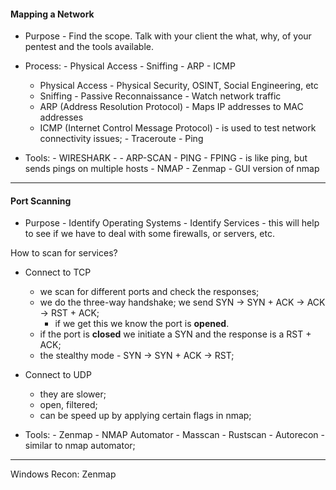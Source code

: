 
#### Mapping a Network

- Purpose - Find the scope. Talk with your client the what, why, of your pentest and the tools available.

- Process: - Physical Access
				- Sniffing
				- ARP
				- ICMP
	- Physical Access - Physical Security, OSINT, Social Engineering, etc
	- Sniffing  - Passive Reconnaissance
						- Watch network traffic
	- ARP (Address Resolution Protocol) - Maps IP addresses to MAC addresses
	- ICMP (Internet Control Message Protocol) - is used to test network connectivity issues;
										- Traceroute
										- Ping

- Tools:  - WIRESHARK - 
			 - ARP-SCAN
			 - PING
			 - FPING - is like ping, but sends pings on multiple hosts
			 - NMAP
			 - Zenmap - GUI version of nmap

---
#### Port Scanning

- Purpose - Identify Operating Systems
				 - Identify Services
						- this will help to see if we have to deal with some firewalls, or servers, etc.

How to scan for services?

- Connect to TCP 
	- we scan for different ports and check the responses; 
	- we do the three-way handshake; we send SYN -> SYN + ACK -> ACK -> RST + ACK; 
		- if we get this we know the port is **opened**.
	- if the port is **closed** we initiate a SYN and the response is a RST + ACK;
	- the stealthy mode - SYN -> SYN + ACK -> RST;
- Connect to UDP
	- they are slower;
	- open, filtered;
	- can be speed up by applying certain flags in nmap;

- Tools: - Zenmap
			- NMAP Automator
			- Masscan
			- Rustscan
			- Autorecon - similar to nmap automator;

---
Windows Recon: Zenmap
